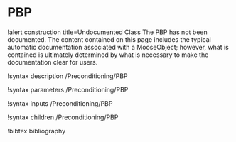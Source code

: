 <!-- MOOSE Documentation Stub: Remove this when content is added. -->

# PBP

!alert construction title=Undocumented Class
The PBP has not been documented. The content contained on this page includes the
typical automatic documentation associated with a MooseObject; however, what is contained is
ultimately determined by what is necessary to make the documentation clear for users.

!syntax description /Preconditioning/PBP

!syntax parameters /Preconditioning/PBP

!syntax inputs /Preconditioning/PBP

!syntax children /Preconditioning/PBP

!bibtex bibliography
